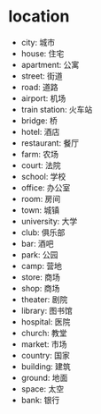 # location

-   city: 城市
-   house: 住宅
-   apartment: 公寓
-   street: 街道
-   road: 道路
-   airport: 机场
-   train station: 火车站
-   bridge: 桥
-   hotel: 酒店
-   restaurant: 餐厅
-   farm: 农场
-   court: 法院
-   school: 学校
-   office: 办公室
-   room: 房间
-   town: 城镇
-   university: 大学
-   club: 俱乐部
-   bar: 酒吧
-   park: 公园
-   camp: 营地
-   store: 商场
-   shop: 商场
-   theater: 剧院
-   library: 图书馆
-   hospital: 医院
-   church: 教堂
-   market: 市场
-   country: 国家
-   building: 建筑
-   ground: 地面
-   space: 太空
-   bank: 银行